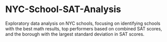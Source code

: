 # NYC-School-SAT-Analysis
Exploratory data analysis on NYC schools, focusing on identifying schools with the best math results, top performers based on combined SAT scores, and the borough with the largest standard deviation in SAT scores.
